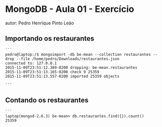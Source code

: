 # MongoDB - Aula 01 - Exercício
autor: Pedro Henrique Pinto Leão

## Importando os restaurantes

    ```
	pedro@laptop:/$ mongoimport -db be-mean --collection restaurantes --drop --file /home/pedro/Downloads/restaurantes.json
	connected to: 127.0.0.1
	2015-11-09T23:51:12.389-0200 dropping: be-mean.restaurantes
	2015-11-09T23:51:13.165-0200 check 9 25359
	2015-11-09T23:51:13.557-0200 imported 25359 objects

    ```

## Contando os restaurantes

    ```
	laptop(mongod-2.6.3) be-mean> db.restaurantes.find({}).count()
	25359

